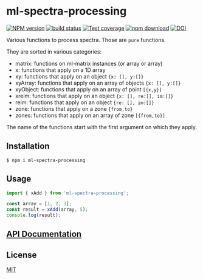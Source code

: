 # ml-spectra-processing

[![NPM version][npm-image]][npm-url]
[![build status][ci-image]][ci-url]
[![Test coverage][codecov-image]][codecov-url]
[![npm download][download-image]][download-url]
[![DOI](https://www.zenodo.org/badge/196417515.svg)](https://www.zenodo.org/badge/latestdoi/196417515)

Various functions to process spectra. Those are `pure` functions.

They are sorted in various categories:

- matrix: functions on ml-matrix instances (or array or array)
- x: functions that apply on a 1D array
- xy: functions that apply on an object `{x: [], y:[]}`
- xyArray: functions that apply on an array of objects `{x: [], y:[]}`
- xyObject: functions that apply on an array of point `[{x,y}]`
- xreim: functions that apply on an object `{x: [], re:[], im:[]}`
- reim: functions that apply on an object `{re: [], im:[]}`
- zone: functions that apply on a zone `{from,to}`
- zones: functions that apply on an array of zone `[{from,to}]`

The name of the functions start with the first argument on which they apply.

## Installation

`$ npm i ml-spectra-processing`

## Usage

```js
import { xAdd } from 'ml-spectra-processing';

const array = [1, 2, 3];
const result = xAdd(array, 5);
console.log(result);
```

## [API Documentation](https://mljs.github.io/spectra-processing/)

## License

[MIT](./LICENSE)

[npm-image]: https://img.shields.io/npm/v/ml-spectra-processing.svg
[npm-url]: https://www.npmjs.com/package/ml-spectra-processing
[ci-image]: https://github.com/mljs/spectra-processing/workflows/Node.js%20CI/badge.svg?branch=master
[ci-url]: https://github.com/mljs/spectra-processing/actions?query=workflow%3A%22Node.js+CI%22
[codecov-image]: https://img.shields.io/codecov/c/github/mljs/spectra-processing.svg
[codecov-url]: https://codecov.io/gh/mljs/spectra-processing
[download-image]: https://img.shields.io/npm/dm/ml-spectra-processing.svg
[download-url]: https://www.npmjs.com/package/ml-spectra-processing
